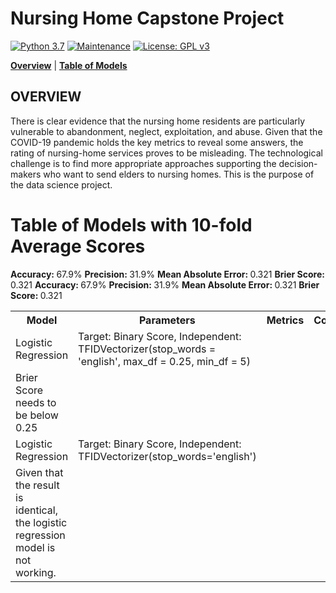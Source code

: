 # Nursing Home Capstone Project

[![Python 3.7](https://img.shields.io/badge/python-3.7-blue.svg)](https://www.python.org/downloads/release/python-380/)
[![Maintenance](https://img.shields.io/badge/Maintained%3F-yes-green.svg)](https://github.com/jonahwinninghoff/Springboard/graphs/commit-activity)
[![License: GPL v3](https://img.shields.io/badge/License-GPLv3-blue.svg)](https://www.gnu.org/licenses/gpl-3.0)

**[Overview](#overview)** | **[Table of Models](#models)**


## OVERVIEW <a id='overview'></a>

There is clear evidence that the nursing home residents are particularly vulnerable to abandonment, neglect, exploitation, and abuse. Given that the COVID-19 pandemic holds the key metrics to reveal some answers, the rating of nursing-home services proves to be misleading. The technological challenge is to find more appropriate approaches supporting the decision-makers who want to send elders to nursing homes. This is the purpose of the data science project.

# Table of Models with 10-fold Average Scores <a id='models'></a>

<table>
	<tr>
		<th>Model</th>
		<th>Parameters</th>
		<th>Metrics</th>
		<th>Comment</th>
 	</tr>
 	<tr>
  		<td>Logistic Regression</td>
   		<td>Target: Binary Score, Independent: TFIDVectorizer(stop_words = 'english', max_df = 0.25, min_df = 5) </td>
		<tr>
			<b>Accuracy: </b>67.9%
			<b>Precision: </b>31.9%
			<b>Mean Absolute Error: </b>0.321
			<b>Brier Score: </b>0.321
		<tr>
		<td>Brier Score needs to be below 0.25</td>
 	</tr>
	<tr>
		<td>Logistic Regression</td>
		<td>Target: Binary Score, Independent: TFIDVectorizer(stop_words='english')</td>
		<tr>
			<b>Accuracy: </b>67.9%
			<b>Precision: </b>31.9%
			<b>Mean Absolute Error: </b>0.321
			<b>Brier Score: </b>0.321
		<tr>
		<td>Given that the result is identical, the logistic regression model is not working.</td>
	</tr>
</table>
			
